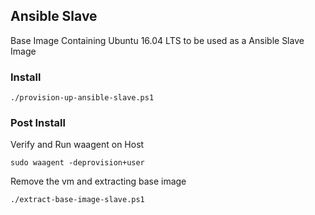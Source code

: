## Ansible Slave

Base Image Containing Ubuntu 16.04 LTS to be used as a Ansible Slave Image

### Install 

````
./provision-up-ansible-slave.ps1
````

### Post Install

Verify and Run waagent on Host 

````
sudo waagent -deprovision+user
````

Remove the vm and extracting base image
````
./extract-base-image-slave.ps1
````
